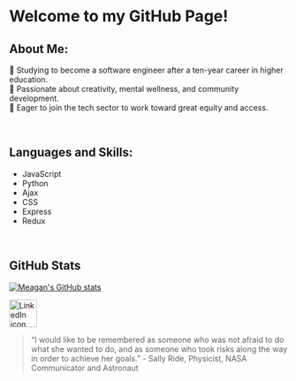 # Welcome to my GitHub Page!

## About Me:
:diamond_shape_with_a_dot_inside:	Studying to become a software engineer after a ten-year career in higher education. 
<br>
:diamond_shape_with_a_dot_inside:	Passionate about creativity, mental wellness, and community development. 
<br>
:diamond_shape_with_a_dot_inside:	Eager to join the tech sector to work toward great equity and access.

<br>

## Languages and Skills:
* JavaScript
* Python
* Ajax
* CSS
* Express
* Redux

<br>

## GitHub Stats

[![Meagan's GitHub stats](https://github-readme-stats.vercel.app/api?username=meagan13&theme=vue-dark)](https://github.com/anuraghazra/github-readme-stats)

<a href="https://www.linkedin.com/in/meaganhsmith/"><img src="https://lh3.googleusercontent.com/J9TTHSuNnXwByXfvMqUPhFJ8-91q67sTJN2qnekP1Ub9AMD57wn5YJppc7NX_sXycgFoBGEBksTJiiaLCeCGrSd-2dr5GGFuuvwbdwcsJWTTauegmUzYik2QH7oSo8yovsAB9ikbjQ=w2400" alt="LinkedIn icon" height="50" /></a>

> “I would like to be remembered as someone who was not afraid to do what she wanted to do, and as someone who took risks along the way in order to achieve her goals.” - Sally Ride, Physicist, NASA Communicator and Astronaut
> 

